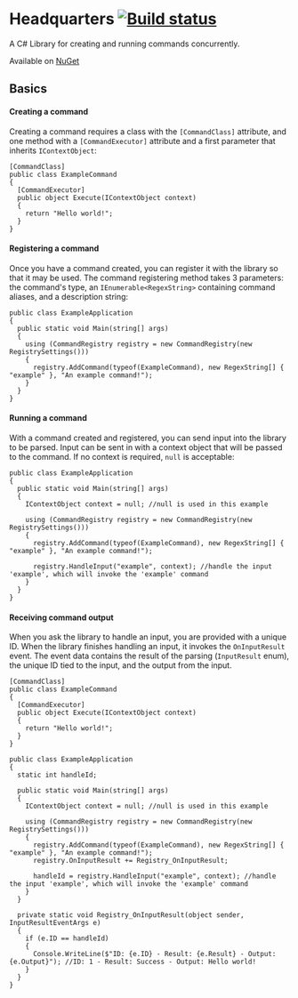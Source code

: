 # Headquarters [![Build status](https://ci.appveyor.com/api/projects/status/vf5m4027llet9l2a?svg=true)](https://ci.appveyor.com/project/QuiCM/headquarters) 
A C# Library for creating and running commands concurrently.


Available on [NuGet](https://www.nuget.org/packages/Headquarters)


## Basics

#### Creating a command
Creating a command requires a class with the `[CommandClass]` attribute, and one method with a `[CommandExecutor]` attribute and a first parameter that inherits `IContextObject`:

```
[CommandClass]
public class ExampleCommand
{
  [CommandExecutor]
  public object Execute(IContextObject context)
  {
    return "Hello world!";
  }
}
```

#### Registering a command
Once you have a command created, you can register it with the library so that it may be used.
The command registering method takes 3 parameters: the command's type, an `IEnumerable<RegexString>` containing command aliases, and a description string:
```
public class ExampleApplication
{
  public static void Main(string[] args)
  {
    using (CommandRegistry registry = new CommandRegistry(new RegistrySettings()))
    {
      registry.AddCommand(typeof(ExampleCommand), new RegexString[] { "example" }, "An example command!");
    }
  }
}
```

#### Running a command
With a command created and registered, you can send input into the library to be parsed.
Input can be sent in with a context object that will be passed to the command. If no context is required, `null` is acceptable:
```
public class ExampleApplication
{
  public static void Main(string[] args)
  {
    IContextObject context = null; //null is used in this example
  
    using (CommandRegistry registry = new CommandRegistry(new RegistrySettings()))
    {
      registry.AddCommand(typeof(ExampleCommand), new RegexString[] { "example" }, "An example command!");
      
      registry.HandleInput("example", context); //handle the input 'example', which will invoke the 'example' command
    }
  }
}
```

#### Receiving command output
When you ask the library to handle an input, you are provided with a unique ID.
When the library finishes handling an input, it invokes the `OnInputResult` event. The event data contains the result of the parsing (`InputResult` enum), the unique ID tied to the input, and the output from the input.
```
[CommandClass]
public class ExampleCommand
{
  [CommandExecutor]
  public object Execute(IContextObject context)
  {
    return "Hello world!";
  }
}

public class ExampleApplication
{
  static int handleId;
  
  public static void Main(string[] args)
  {
    IContextObject context = null; //null is used in this example
  
    using (CommandRegistry registry = new CommandRegistry(new RegistrySettings()))
    {
      registry.AddCommand(typeof(ExampleCommand), new RegexString[] { "example" }, "An example command!");
      registry.OnInputResult += Registry_OnInputResult;
      
      handleId = registry.HandleInput("example", context); //handle the input 'example', which will invoke the 'example' command
    }
  }
  
  private static void Registry_OnInputResult(object sender, InputResultEventArgs e)
  {
    if (e.ID == handleId)
    {
      Console.WriteLine($"ID: {e.ID} - Result: {e.Result} - Output: {e.Output}"); //ID: 1 - Result: Success - Output: Hello world!
    }
  }
}
```

